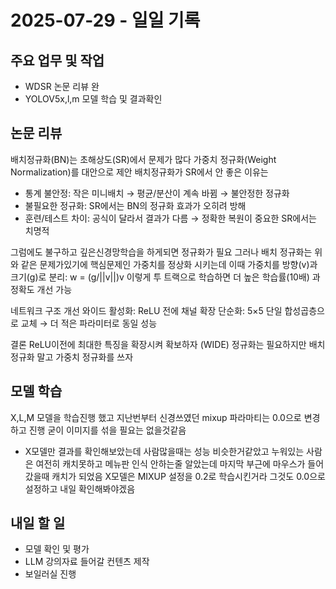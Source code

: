 # 2025-07-29 - 일일 기록

##  주요 업무 및 작업
- WDSR 논문 리뷰 완
- YOLOV5x,l,m 모델 학습 및 결과확인

##  논문 리뷰
배치정규화(BN)는 초해상도(SR)에서 문제가 많다 가중치 정규화(Weight Normalization)를 대안으로 제안
배치정규화가 SR에서 안 좋은 이유는 
- 통계 불안정: 작은 미니배치 → 평균/분산이 계속 바뀜 → 불안정한 정규화
- 불필요한 정규화: SR에서는 BN의 정규화 효과가 오히려 방해
- 훈련/테스트 차이: 공식이 달라서 결과가 다름 → 정확한 복원이 중요한 SR에서는 치명적

그럼에도 불구하고 깊은신경망학습을 하게되면 정규화가 필요 그러나 배치 정규화는 위와 같은 문제가있기에 핵심문제인 가중치를 정상화 시키는데 이때 가중치를 방향(v)과 크기(g)로 분리: w = (g/||v||)v 이렇게 투 트랙으로 학습하면 더 높은 학습률(10배) 과 정확도 개선 가능

네트워크 구조 개선
와이드 활성화: ReLU 전에 채널 확장
단순화: 5×5 단일 합성곱층으로 교체 → 더 적은 파라미터로 동일 성능

결론
ReLU이전에 최대한 특징을 확장시켜 확보하자 (WIDE)
정규화는 필요하지만 배치정규화 말고 가중치 정규화를 쓰자


##  모델 학습
X,L,M 모델을 학습진행 했고 지난번부터 신경쓰였던 mixup 파라마티는 0.0으로 변경하고 진행 굳이 이미지를 섞을 필요는 없을것같음

- X모델만 결과를 확인해보았는데 사람많을때는 성능 비슷한거같았고 누워있는 사람은 여전히 캐치못하고 메뉴판 인식 안하는줄 알았는데 마지막 부근에 마우스가 들어갔을때 캐치가 되었음 X모델은 MIXUP 설정을 0.2로 학습시킨거라 그것도 0.0으로 설정하고 내일 확인해봐야겠음


##  내일 할 일
- 모델 확인 및 평가
- LLM 강의자료 들어갈 컨텐츠 제작
- 보일러실 진행
